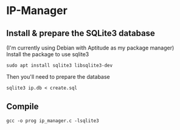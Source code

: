 # IP-Manager
## Install & prepare the SQLite3 database
(I'm currently using Debian with Aptitude as my package manager) <br>
Install the package to use sqlite3
```
sudo apt install sqlite3 libsqlite3-dev
```
Then you'll need to prepare the database
```
sqlite3 ip.db < create.sql
```
## Compile
```
gcc -o prog ip_manager.c -lsqlite3
```
